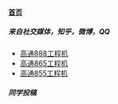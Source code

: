 
#### [首页](?file=home-首页)

##### 来自社交媒体，知乎，微博，QQ
- [高通888工程机](?file=001-主流高通工程机介绍/01-高通888工程机 "高通888工程机")
- [高通865工程机](?file=001-主流高通工程机介绍/02-高通865工程机 "高通865工程机")
- [高通855工程机](?file=001-主流高通工程机介绍/03-高通855工程机 "高通855工程机")

##### 同学投稿

